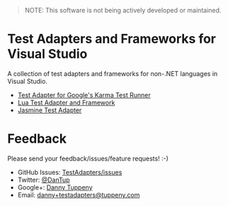> NOTE: This software is not being actively developed or maintained.

Test Adapters and Frameworks for Visual Studio
=========

A collection of test adapters and frameworks for non-.NET languages in Visual Studio.

- [Test Adapter for Google's Karma Test Runner](README.karma.md)
- [Lua Test Adapter and Framework](README.lua.md)
- [Jasmine Test Adapter](README.jasmine.md)

Feedback
===
Please send your feedback/issues/feature requests! :-)

- GitHub Issues: [TestAdapters/issues](https://github.com/DanTup/TestAdapters/issues)
- Twitter: [@DanTup](https://twitter.com/DanTup)
- Google+: [Danny Tuppeny](http://profile.dantup.com/)
- Email: [danny+testadapters@tuppeny.com](mailto:danny+testadapters@tuppeny.com)
